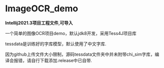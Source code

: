 # ImageOCR_demo
**Intellij2021.3项目工程文件,可导入**

一个简单的图像OCR项目demo，默认jdk8开发，采用Tess4J项目库

tessdata是训练好的字库模型，默认使用了中文字库.

因为github上传文件大小限制，源码tessdata文件夹中并未附带chi_sim字库，编译会报错，请自行下载添加.release中已自带.
